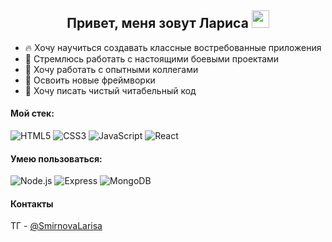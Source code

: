 <h2 align="center"> Привет, меня зовут Лариса <img src="https://github.com/blackcater/blackcater/raw/main/images/Hi.gif" height="28"/></h1>

* :fire: Хочу научиться создавать классные востребованные приложения
* :dart: Стремлюсь работать с настоящими боевыми проектами
* :underage: Хочу работать с опытными коллегами
* :school: Освоить новые фреймворки
* :pencil: Хочу писать чистый читабельный код

#### Мой стек:
![HTML5](https://img.shields.io/badge/-HTML5-141130?style=for-the-badge&logo=HTML5&logoColor=FF0000&&color=white)
![CSS3](https://img.shields.io/badge/-CSS3-141130?style=for-the-badge&logo=CSS3&logoColor=009900&&color=white)
![JavaScript](https://img.shields.io/badge/-JavaScript-141130?style=for-the-badge&logo=JavaScript&logoColor=yellow&&color=white)
![React](https://img.shields.io/badge/-React-141130?style=for-the-badge&logo=React&&color=white)


#### Умею пользоваться:
![Node.js](https://img.shields.io/badge/-Node.js-141130?style=for-the-badge&logo=Node.js&&color=white)
![Express](https://img.shields.io/badge/-Express-141130?style=for-the-badge&logo=Express&&color=white)
![MongoDB](https://img.shields.io/badge/-MongoDB-141130?style=for-the-badge&logo=MongoDB&&color=white)

#### Контакты
ТГ - [@SmirnovaLarisa](https://t.me/SmirnovaLarisa)


